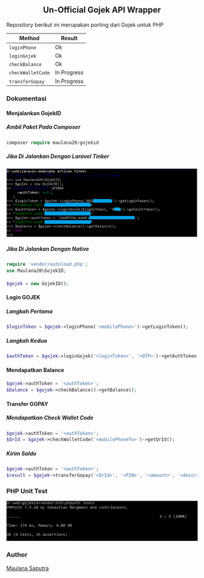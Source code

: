 ## <center>Un-Official Gojek API Wrapper</center>
Repository berikut ini merupakan porting dari Gojek untuk PHP

| Method  | Result  |
|---|---|
| `loginPhone`  | Ok |
| `loginGojek`  | Ok |
| `checkBalance`  | Ok |
| `checkWalletCode`  | In Progress |
| `transferGopay`  | In Progress |

### Dokumentasi
#### Menjalankan GojekID
##### Ambil Paket Pada Composer
```php
composer require maulana20/gojekid
```
##### Jika Di Jalankan Dengan Laravel Tinker

[![tinker](./screen/tinker.PNG)](./../../)

##### Jika Di Jalankan Dengan Native
```php
require 'vendor/autoload.php';
use Maulana20\GojekID;

$gojek = new GojekID();
```

#### Login GOJEK
##### Langkah Pertama
```php
$loginToken = $gojek->loginPhone('<mobilePhone>')->getLoginToken();
```
##### Langkah Kedua
```php
$authToken = $gojek->loginGojek('<loginToken>', '<OTP>')->getAuthToken();
```

#### Mendapatkan Balance
```php
$gojek->authToken = '<authToken>';
$balance = $gojek->checkBalance()->getBalance();
```

#### Transfer GOPAY
##### Mendapatkan Check Wallet Code
```php
$gojek->authToken = '<authToken>';
$QrId = $gojek->checkWalletCode('<mobilePhoneTo>')->getQrId();
```

##### Kirim Saldo
```php
$gojek->authToken = '<authToken>';
$result = $gojek->transferGopay('<QrId>', '<PIN>', '<amount>', '<description>');
```

### PHP Unit Test

[![php-test](./screen/php-test.PNG)](./../../)

### Author

[Maulana Saputra](mailto:maulanasaputra11091082@gmail.com)
